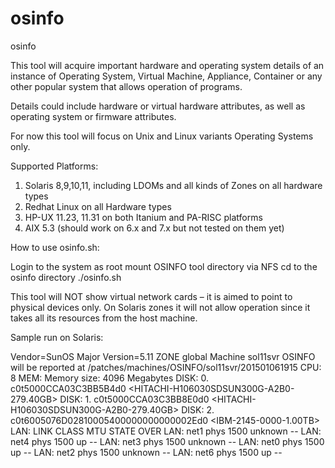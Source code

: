 osinfo
====================

osinfo

This tool will acquire important hardware and operating system details of an instance of Operating System, Virtual Machine, Appliance, Container or any other popular system that allows operation of programs.

Details could include hardware or virtual hardware attributes, as well as operating system or firmware attributes.

For now this tool will focus on Unix and Linux variants Operating Systems only.

Supported Platforms:

1. Solaris 8,9,10,11, including LDOMs and all kinds of Zones on all hardware types
2. Redhat Linux on all Hardware types
3. HP-UX 11.23, 11.31 on both Itanium and PA-RISC platforms
4. AIX 5.3 (should work on 6.x and 7.x but not tested on them yet)

How to use osinfo.sh:

Login to the system as root
mount OSINFO tool directory via NFS
cd to the osinfo directory
./osinfo.sh

This tool will NOT show virtual network cards – it is aimed to point to physical devices only.
On Solaris zones it will not allow operation since it takes all its resources from the host machine.

Sample run on Solaris:

Vendor=SunOS
Major Version=5.11
ZONE global
Machine sol11svr OSINFO will be reported at /patches/machines/OSINFO/sol11svr/201501061915
CPU:        8
MEM: Memory size: 4096 Megabytes
DISK: 0. c0t5000CCA03C3BB5B4d0 <HITACHI-H106030SDSUN300G-A2B0-279.40GB>
DISK: 1. c0t5000CCA03C3BB8E0d0 <HITACHI-H106030SDSUN300G-A2B0-279.40GB>
DISK: 2. c0t6005076D02810005400000000000002Ed0 <IBM-2145-0000-1.00TB>
LAN: LINK                CLASS     MTU    STATE    OVER
LAN: net1                phys      1500   unknown  --
LAN: net4                phys      1500   up       --
LAN: net3                phys      1500   unknown  --
LAN: net0                phys      1500   up       --
LAN: net2                phys      1500   unknown  --
LAN: net6                phys      1500   up       --

